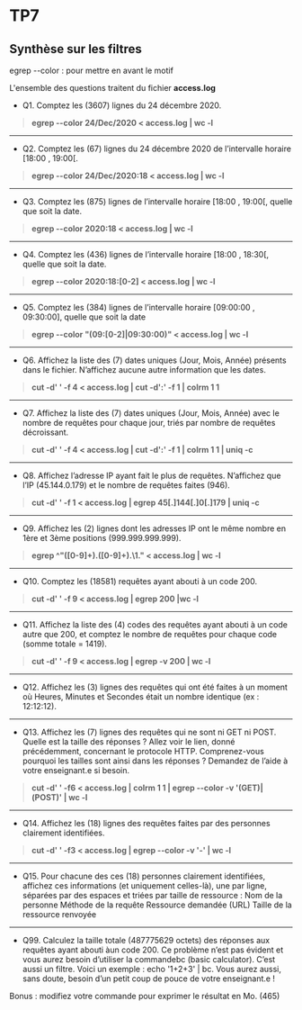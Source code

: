 # TP7

## Synthèse sur les filtres

 egrep --color : pour mettre en avant le motif

L'ensemble des questions traitent du fichier <b>access.log</b> 

 - Q1. Comptez les (3607) lignes du 24 décembre 2020.

> <b>egrep --color 24/Dec/2020 < access.log | wc -l</b>

---

- Q2. Comptez les (67) lignes du 24 décembre 2020 de l’intervalle horaire [18:00 , 19:00[.

> <b>egrep --color 24/Dec/2020:18 < access.log | wc -l</b>

---

- Q3. Comptez les (875) lignes de l’intervalle horaire [18:00 , 19:00[, quelle que soit la date.

> <b>egrep --color 2020:18 < access.log | wc -l</b>

---

- Q4. Comptez les (436) lignes de l’intervalle horaire [18:00 , 18:30[, quelle que soit la date.

> <b>egrep --color 2020:18:[0-2] < access.log | wc -l</b>

---

- Q5. Comptez les (384) lignes de l’intervalle horaire [09:00:00 , 09:30:00], quelle que soit la date

> <b>egrep --color "(09:[0-2]|09:30:00)" < access.log | wc -l</b>

---

- Q6. Affichez la liste des (7) dates uniques (Jour, Mois, Année) présents dans le fichier. N’affichez aucune autre information que les dates.

> <b>cut -d' ' -f 4 < access.log | cut -d':' -f 1 | colrm 1 1</b>

---

- Q7. Affichez la liste des (7) dates uniques (Jour, Mois, Année) avec le nombre de requêtes pour chaque jour, triés par nombre de requêtes décroissant.

> <b>cut -d' ' -f 4 < access.log | cut -d':' -f 1 | colrm 1 1 | uniq -c</b>

---

- Q8. Affichez l’adresse IP ayant fait le plus de requêtes. N’affichez que l’IP (45.144.0.179) et le nombre de requêtes faites (946).

> <b>cut -d' ' -f 1 < access.log | egrep 45[.]144[.]0[.]179 | uniq -c</b>

---

- Q9. Affichez les (2) lignes dont les adresses IP ont le même nombre en 1ère et 3ème positions (999.999.999.999).

> <b>egrep ^"([0-9]+)\.([0-9]+)\.\1\." < access.log | wc -l</b>

---

- Q10. Comptez les (18581) requêtes ayant abouti à un code 200.

> <b>cut -d' ' -f 9 < access.log | egrep 200 |wc -l</b>

---

- Q11. Affichez la liste des (4) codes des requêtes ayant abouti à un code autre que 200, et comptez le nombre de requêtes pour chaque code (somme totale = 1419).

> <b>cut -d' ' -f 9 < access.log | egrep -v 200 | wc -l</b>

---

- Q12. Affichez les (3) lignes des requêtes qui ont été faites à un moment où Heures, Minutes et Secondes était un nombre identique (ex : 12:12:12).

> <b></b>

---

- Q13. Affichez les (7) lignes des requêtes qui ne sont ni GET ni POST. Quelle est la taille des réponses ? Allez voir le lien, donné précédemment, concernant le protocole HTTP. Comprenez-vous pourquoi les tailles sont ainsi dans les réponses ? Demandez de l’aide à votre enseignant.e si besoin.

> <b>cut -d' ' -f6 < access.log | colrm 1 1 | egrep --color -v '(GET)|(POST)' | wc -l</b>

---

- Q14. Affichez les (18) lignes des requêtes faites par des personnes clairement identifiées.

> <b>cut -d' ' -f3 < access.log | egrep --color -v '-' | wc -l</b>

---

- Q15. Pour chacune des ces (18) personnes clairement identifiées, affichez ces informations (et uniquement celles-là), une par ligne, séparées par des espaces et triées par taille de ressource :
    Nom de la personne
    Méthode de la requête
    Ressource demandée (URL)
    Taille de la ressource renvoyée

> <b></b>

---

- Q99. Calculez la taille totale (487775629 octets) des réponses aux requêtes ayant abouti àun code 200. Ce problème n’est pas évident et vous aurez besoin d’utiliser la commandebc (basic calculator). C’est aussi un filtre. Voici un exemple : echo '1+2+3' | bc. Vous aurez aussi, sans doute, besoin d’un petit coup de pouce de votre enseignant.e !

Bonus : modifiez votre commande pour exprimer le résultat en Mo. (465)

> <b></b>

